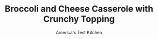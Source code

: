 ---
layout: ../../layouts/MarkdownPostLayout.astro
title: Broccoli and Cheese Casserole with Crunchy Topping
author: America's Test Kitchen
pubDate: 2023-03-15
description: "Old-school broccoli and cheese casserole is not bad. But with an update, it can be great."
image_url: https://res.cloudinary.com/hksqkdlah/image/upload/ar_1:1,c_fill,dpr_2.0,f_auto,fl_lossy.progressive.strip_profile,g_faces:auto,q_auto:low,w_344/43330-sfs-broccoli-and-cheese-casserole-15
tags: ["Side Dishes","Cheese","Vegetables","Make Ahead"]
calories: 2992
protein: 17
carbohydrates: 19
fats: 
fiber: 
ingredients: ["3/4 cup, panko bread crumbs","1 ounce, Parmesan cheese, grated (1/2 cup)","3 tablespoons, unsalted butter, melted, plus 3 tablespoons unsalted butter",", Salt and pepper","2 pounds, broccoli florets, cut into 1-inch pieces","1 , shallot, minced","2 , garlic cloves, minced","3 tablespoons, all-purpose flour","3 cups, half-and-half","6 ounces, extra-sharp cheddar cheese, shredded (1½ cups)","2 ounces, American cheese, chopped (1/2 cup)","2 teaspoons, hot sauce","1 teaspoon, dry mustard"]
serves: 8
time: "1¼ hours"
instructions: ["Adjust oven rack to upper-middle position and heat oven to 400 degrees. Combine panko, Parmesan, melted butter, and ¼ teaspoon salt in bowl; set aside.","Toss broccoli with ½ teaspoon salt in large bowl. Cover and microwave until broccoli is bright green and just tender,8 to 10 minutes. Drain broccoli in colander, then transfer to 13 by 9-inch baking dish.","Melt remaining 3 tablespoons butter in medium saucepan over medium heat. Add shallot and garlic and cook until softened, about 2 minutes. Whisk in flour and cook for 1 minute. Slowly whisk in half-and-half. Increase heat to medium-high and bring mixture to boil. Off heat, quickly whisk in cheddar, American cheese, hot sauce, mustard, 1½ teaspoons salt, and ¼teaspoon pepper until smooth.","Pour cheese sauce over broccoli in dish and stir to combine. Sprinkle reserved panko mixture over top. Bake, uncovered, until casserole is bubbling around edges and golden brown on top, about 15 minutes. Let cool for 15 minutes. Serve.","TO MAKE AHEAD Panko mixture and microwaved, drained broccoli can be refrigerated separately for up to 24 hours. To serve, continue with recipe from step 3, increasing baking time by 5 minutes."]
nutrition: ["583 mg Potassium","367 mg Phosphorus","458 mg Calcium","1 mg Iron","54 mg Magnesium","618 mg Sodium","2 mg Zinc","26 g Fat","1 mg Niacin (B3)","7 g Monounsaturated","1 g Polyunsaturated","108 mg Vitamin C","77 mg Cholesterol","16 g Saturated","4 µg Folic acid","93 µg Folate (food)","4 g Sugars","3 µg Vitamin K","198 g Water","19 g Carbs","101 µg Folate equivalent (total)","17 g Protein","369 µg Vitamin A","374 kcal Energy","2992 calories"]
notes: "If you do not have a bowl large enough to hold 2 pounds of broccoli, microwave the broccoli in two batches for 5 to 7 minutes. Make sure your dry mustard is relatively fresh; its flavor starts to fade a few months after it’s opened."
---